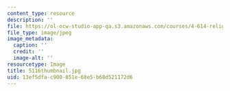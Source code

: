 ```yaml
---
content_type: resource
description: ''
file: https://ol-ocw-studio-app-qa.s3.amazonaws.com/courses/4-614-religious-architecture-and-islamic-cultures-fall-2002/13ef5dfac900851e68e5b68d521172d6_5116thumbnail.jpg
file_type: image/jpeg
image_metadata:
  caption: ''
  credit: ''
  image-alt: ''
resourcetype: Image
title: 5116thumbnail.jpg
uid: 13ef5dfa-c900-851e-68e5-b68d521172d6
---
```

